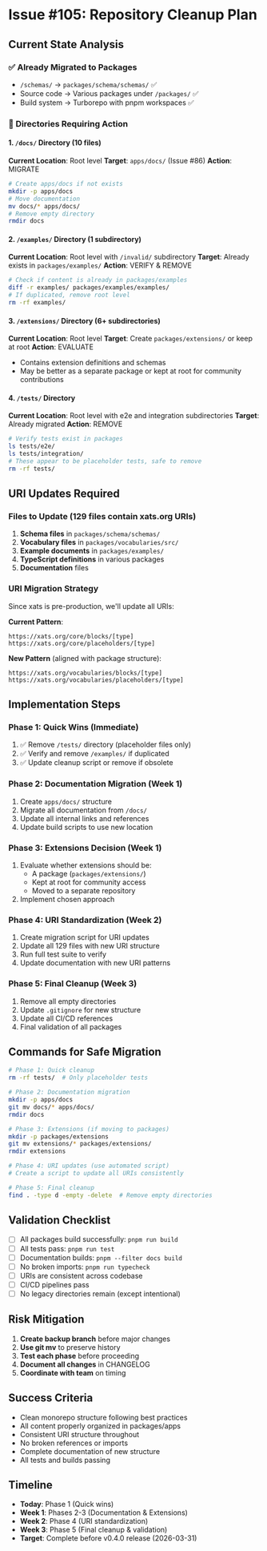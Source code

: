 # Issue #105: Repository Cleanup Plan

## Current State Analysis

### ✅ Already Migrated to Packages
- `/schemas/` → `packages/schema/schemas/` ✅
- Source code → Various packages under `/packages/` ✅
- Build system → Turborepo with pnpm workspaces ✅

### 🔄 Directories Requiring Action

#### 1. `/docs/` Directory (10 files)
**Current Location**: Root level
**Target**: `apps/docs/` (Issue #86)
**Action**: MIGRATE
```bash
# Create apps/docs if not exists
mkdir -p apps/docs
# Move documentation
mv docs/* apps/docs/
# Remove empty directory
rmdir docs
```

#### 2. `/examples/` Directory (1 subdirectory)
**Current Location**: Root level with `/invalid/` subdirectory
**Target**: Already exists in `packages/examples/`
**Action**: VERIFY & REMOVE
```bash
# Check if content is already in packages/examples
diff -r examples/ packages/examples/examples/
# If duplicated, remove root level
rm -rf examples/
```

#### 3. `/extensions/` Directory (6+ subdirectories)
**Current Location**: Root level
**Target**: Create `packages/extensions/` or keep at root
**Action**: EVALUATE
- Contains extension definitions and schemas
- May be better as a separate package or kept at root for community contributions

#### 4. `/tests/` Directory
**Current Location**: Root level with e2e and integration subdirectories
**Target**: Already migrated
**Action**: REMOVE
```bash
# Verify tests exist in packages
ls tests/e2e/
ls tests/integration/
# These appear to be placeholder tests, safe to remove
rm -rf tests/
```

## URI Updates Required

### Files to Update (129 files contain xats.org URIs)
1. **Schema files** in `packages/schema/schemas/`
2. **Vocabulary files** in `packages/vocabularies/src/`
3. **Example documents** in `packages/examples/`
4. **TypeScript definitions** in various packages
5. **Documentation** files

### URI Migration Strategy
Since xats is pre-production, we'll update all URIs:

**Current Pattern**:
```
https://xats.org/core/blocks/[type]
https://xats.org/core/placeholders/[type]
```

**New Pattern** (aligned with package structure):
```
https://xats.org/vocabularies/blocks/[type]
https://xats.org/vocabularies/placeholders/[type]
```

## Implementation Steps

### Phase 1: Quick Wins (Immediate)
1. ✅ Remove `/tests/` directory (placeholder files only)
2. ✅ Verify and remove `/examples/` if duplicated
3. ✅ Update cleanup script or remove if obsolete

### Phase 2: Documentation Migration (Week 1)
1. Create `apps/docs/` structure
2. Migrate all documentation from `/docs/`
3. Update all internal links and references
4. Update build scripts to use new location

### Phase 3: Extensions Decision (Week 1)
1. Evaluate whether extensions should be:
   - A package (`packages/extensions/`)
   - Kept at root for community access
   - Moved to a separate repository
2. Implement chosen approach

### Phase 4: URI Standardization (Week 2)
1. Create migration script for URI updates
2. Update all 129 files with new URI structure
3. Run full test suite to verify
4. Update documentation with new URI patterns

### Phase 5: Final Cleanup (Week 3)
1. Remove all empty directories
2. Update `.gitignore` for new structure
3. Update all CI/CD references
4. Final validation of all packages

## Commands for Safe Migration

```bash
# Phase 1: Quick cleanup
rm -rf tests/  # Only placeholder tests

# Phase 2: Documentation migration
mkdir -p apps/docs
git mv docs/* apps/docs/
rmdir docs

# Phase 3: Extensions (if moving to packages)
mkdir -p packages/extensions
git mv extensions/* packages/extensions/
rmdir extensions

# Phase 4: URI updates (use automated script)
# Create a script to update all URIs consistently

# Phase 5: Final cleanup
find . -type d -empty -delete  # Remove empty directories
```

## Validation Checklist

- [ ] All packages build successfully: `pnpm run build`
- [ ] All tests pass: `pnpm run test`
- [ ] Documentation builds: `pnpm --filter docs build`
- [ ] No broken imports: `pnpm run typecheck`
- [ ] URIs are consistent across codebase
- [ ] CI/CD pipelines pass
- [ ] No legacy directories remain (except intentional)

## Risk Mitigation

1. **Create backup branch** before major changes
2. **Use git mv** to preserve history
3. **Test each phase** before proceeding
4. **Document all changes** in CHANGELOG
5. **Coordinate with team** on timing

## Success Criteria

- Clean monorepo structure following best practices
- All content properly organized in packages/apps
- Consistent URI structure throughout
- No broken references or imports
- Complete documentation of new structure
- All tests and builds passing

## Timeline

- **Today**: Phase 1 (Quick wins)
- **Week 1**: Phases 2-3 (Documentation & Extensions)
- **Week 2**: Phase 4 (URI standardization)
- **Week 3**: Phase 5 (Final cleanup & validation)
- **Target**: Complete before v0.4.0 release (2026-03-31)